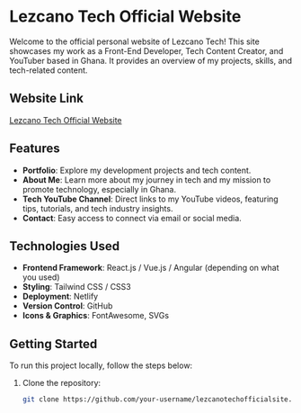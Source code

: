 # Lezcano Tech Official Website

Welcome to the official personal website of Lezcano Tech! This site showcases my work as a Front-End Developer, Tech Content Creator, and YouTuber based in Ghana. It provides an overview of my projects, skills, and tech-related content.

## Website Link
[Lezcano Tech Official Website](https://guileless-mooncake-fe37cc.netlify.app/)

## Features

- **Portfolio**: Explore my development projects and tech content.
- **About Me**: Learn more about my journey in tech and my mission to promote technology, especially in Ghana.
- **Tech YouTube Channel**: Direct links to my YouTube videos, featuring tips, tutorials, and tech industry insights.
- **Contact**: Easy access to connect via email or social media.

## Technologies Used

- **Frontend Framework**: React.js / Vue.js / Angular (depending on what you used)
- **Styling**: Tailwind CSS / CSS3
- **Deployment**: Netlify
- **Version Control**: GitHub
- **Icons & Graphics**: FontAwesome, SVGs

## Getting Started

To run this project locally, follow the steps below:

1. Clone the repository:

   ```bash
   git clone https://github.com/your-username/lezcanotechofficialsite.git
